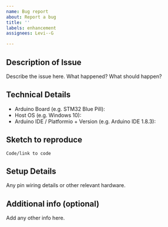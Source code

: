 ```yaml
---
name: Bug report
about: Report a bug
title: ''
labels: enhancement
assignees: Levi--G

---
```


## Description of Issue
Describe the issue here. What happened? What should happen?

## Technical Details

- Arduino Board (e.g. STM32 Blue Pill): 
- Host OS (e.g. Windows 10):
- Arduino IDE / Platformio + Version (e.g. Arduino IDE 1.8.3):

## Sketch to reproduce

~~~
Code/link to code
~~~

## Setup Details
Any pin wiring details or other relevant hardware.

## Additional info (optional)
Add any other info here.
